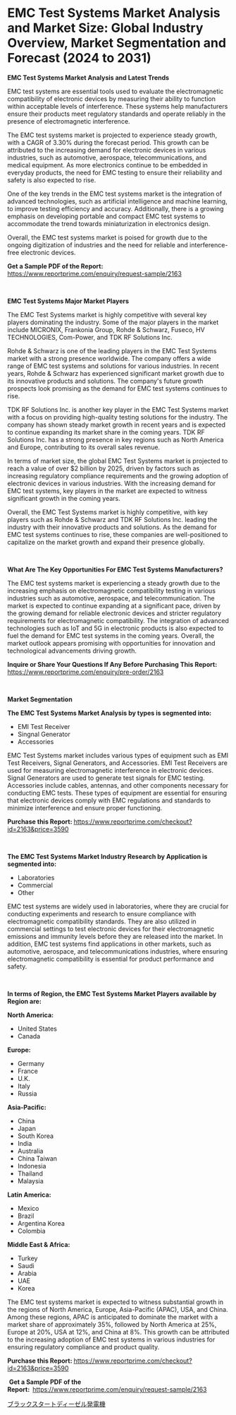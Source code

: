 <p><h1>EMC Test Systems Market Analysis and Market Size: Global Industry Overview, Market Segmentation and Forecast (2024 to 2031)</h1></p><p><strong>EMC Test Systems Market Analysis and Latest Trends</strong></p>
<p><p>EMC test systems are essential tools used to evaluate the electromagnetic compatibility of electronic devices by measuring their ability to function within acceptable levels of interference. These systems help manufacturers ensure their products meet regulatory standards and operate reliably in the presence of electromagnetic interference.</p><p>The EMC test systems market is projected to experience steady growth, with a CAGR of 3.30% during the forecast period. This growth can be attributed to the increasing demand for electronic devices in various industries, such as automotive, aerospace, telecommunications, and medical equipment. As more electronics continue to be embedded in everyday products, the need for EMC testing to ensure their reliability and safety is also expected to rise.</p><p>One of the key trends in the EMC test systems market is the integration of advanced technologies, such as artificial intelligence and machine learning, to improve testing efficiency and accuracy. Additionally, there is a growing emphasis on developing portable and compact EMC test systems to accommodate the trend towards miniaturization in electronics design.</p><p>Overall, the EMC test systems market is poised for growth due to the ongoing digitization of industries and the need for reliable and interference-free electronic devices.</p></p>
<p><strong>Get a Sample PDF of the Report:&nbsp;</strong> <a href="https://www.reportprime.com/enquiry/request-sample/2163">https://www.reportprime.com/enquiry/request-sample/2163</a></p>
<p>&nbsp;</p>
<p><strong>EMC Test Systems Major Market Players</strong></p>
<p><p>The EMC Test Systems market is highly competitive with several key players dominating the industry. Some of the major players in the market include MICRONIX, Frankonia Group, Rohde & Schwarz, Fuseco, HV TECHNOLOGIES, Com-Power, and TDK RF Solutions Inc.</p><p>Rohde & Schwarz is one of the leading players in the EMC Test Systems market with a strong presence worldwide. The company offers a wide range of EMC test systems and solutions for various industries. In recent years, Rohde & Schwarz has experienced significant market growth due to its innovative products and solutions. The company's future growth prospects look promising as the demand for EMC test systems continues to rise.</p><p>TDK RF Solutions Inc. is another key player in the EMC Test Systems market with a focus on providing high-quality testing solutions for the industry. The company has shown steady market growth in recent years and is expected to continue expanding its market share in the coming years. TDK RF Solutions Inc. has a strong presence in key regions such as North America and Europe, contributing to its overall sales revenue.</p><p>In terms of market size, the global EMC Test Systems market is projected to reach a value of over $2 billion by 2025, driven by factors such as increasing regulatory compliance requirements and the growing adoption of electronic devices in various industries. With the increasing demand for EMC test systems, key players in the market are expected to witness significant growth in the coming years.</p><p>Overall, the EMC Test Systems market is highly competitive, with key players such as Rohde & Schwarz and TDK RF Solutions Inc. leading the industry with their innovative products and solutions. As the demand for EMC test systems continues to rise, these companies are well-positioned to capitalize on the market growth and expand their presence globally.</p></p>
<p>&nbsp;</p>
<p><strong>What Are The Key Opportunities For EMC Test Systems Manufacturers?</strong></p>
<p><p>The EMC test systems market is experiencing a steady growth due to the increasing emphasis on electromagnetic compatibility testing in various industries such as automotive, aerospace, and telecommunication. The market is expected to continue expanding at a significant pace, driven by the growing demand for reliable electronic devices and stricter regulatory requirements for electromagnetic compatibility. The integration of advanced technologies such as IoT and 5G in electronic products is also expected to fuel the demand for EMC test systems in the coming years. Overall, the market outlook appears promising with opportunities for innovation and technological advancements driving growth.</p></p>
<p><strong>Inquire or Share Your Questions If Any Before Purchasing This Report:</strong> <a href="https://www.reportprime.com/enquiry/pre-order/2163">https://www.reportprime.com/enquiry/pre-order/2163</a></p>
<p>&nbsp;</p>
<p><strong>Market Segmentation</strong></p>
<p><strong>The EMC Test Systems Market Analysis by types is segmented into:</strong></p>
<p><ul><li>EMI Test Receiver</li><li>Singnal Generator</li><li>Accessories</li></ul></p>
<p><p>EMC Test Systems market includes various types of equipment such as EMI Test Receivers, Signal Generators, and Accessories. EMI Test Receivers are used for measuring electromagnetic interference in electronic devices. Signal Generators are used to generate test signals for EMC testing. Accessories include cables, antennas, and other components necessary for conducting EMC tests. These types of equipment are essential for ensuring that electronic devices comply with EMC regulations and standards to minimize interference and ensure proper functioning.</p></p>
<p><strong>Purchase this Report:&nbsp;</strong><a href="https://www.reportprime.com/checkout?id=2163&price=3590">https://www.reportprime.com/checkout?id=2163&price=3590</a></p>
<p>&nbsp;</p>
<p><strong>The EMC Test Systems Market Industry Research by Application is segmented into:</strong></p>
<p><ul><li>Laboratories</li><li>Commercial</li><li>Other</li></ul></p>
<p><p>EMC test systems are widely used in laboratories, where they are crucial for conducting experiments and research to ensure compliance with electromagnetic compatibility standards. They are also utilized in commercial settings to test electronic devices for their electromagnetic emissions and immunity levels before they are released into the market. In addition, EMC test systems find applications in other markets, such as automotive, aerospace, and telecommunications industries, where ensuring electromagnetic compatibility is essential for product performance and safety.</p></p>
<p>&nbsp;</p>
<p><strong>In terms of Region, the EMC Test Systems Market Players available by Region are:</strong></p>
<p>
    <p> <strong> North America: </strong>
        <ul>
            <li>United States</li>
            <li>Canada</li>
        </ul>
        </p> 
    <p> <strong> Europe: </strong>
        <ul>
            <li>Germany</li>
            <li>France</li>
            <li>U.K.</li>
            <li>Italy</li>
            <li>Russia</li>
        </ul>
        </p> 
    <p> <strong> Asia-Pacific: </strong>
        <ul>
            <li>China</li>
            <li>Japan</li>
            <li>South Korea</li>
            <li>India</li>
            <li>Australia</li>
            <li>China Taiwan</li>
            <li>Indonesia</li>
            <li>Thailand</li>
            <li>Malaysia</li>
        </ul>
        </p> 
    <p> <strong> Latin America: </strong>
        <ul>
            <li>Mexico</li>
            <li>Brazil</li>
            <li>Argentina Korea</li>
            <li>Colombia</li>
        </ul>
        </p> 
    <p> <strong> Middle East & Africa: </strong>
        <ul>
            <li>Turkey</li>
            <li>Saudi</li>
            <li>Arabia</li>
            <li>UAE</li>
            <li>Korea</li>
        </ul>
    </p>
    </p>
<p><p>The EMC test systems market is expected to witness substantial growth in the regions of North America, Europe, Asia-Pacific (APAC), USA, and China. Among these regions, APAC is anticipated to dominate the market with a market share of approximately 35%, followed by North America at 25%, Europe at 20%, USA at 12%, and China at 8%. This growth can be attributed to the increasing adoption of EMC test systems in various industries for ensuring regulatory compliance and product quality.</p></p>
<p><strong>Purchase this Report: </strong><a href="https://www.reportprime.com/checkout?id=2163&price=3590">https://www.reportprime.com/checkout?id=2163&price=3590</a></p>
<p>&nbsp;<strong>Get a Sample PDF of the Report:&nbsp;&nbsp;</strong><a href="https://www.reportprime.com/enquiry/request-sample/2163">https://www.reportprime.com/enquiry/request-sample/2163</a></p>
<p><strong></strong></p>
<p><p><a href="https://github.com/mohamedbakry57/Market-Research-Report-List-3/blob/main/768358411260.md">ブラックスタートディーゼル発電機</a></p></p>